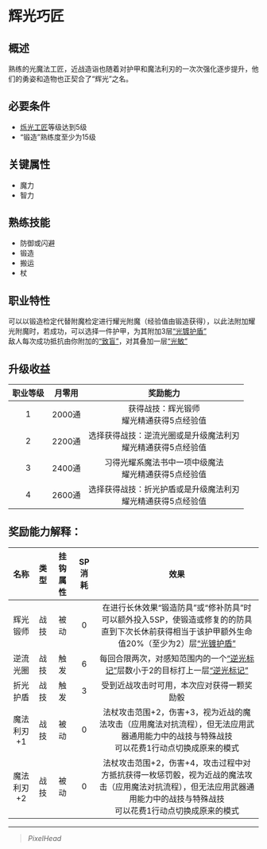 # 辉光巧匠

## 概述

熟练的光魔法工匠，近战造诣也随着对护甲和魔法利刃的一次次强化逐步提升，他们的勇姿和造物也正契合了“辉光”之名。

## 必要条件

* <a href="../lightArtisan" target="_blank">烁光工匠</a>等级达到5级
* “锻造”熟练度至少为15级

## 关键属性

* 魔力
* 智力

## 熟练技能

* 防御或闪避
* 锻造
* 搬运
* 杖
  
## 职业特性

可以以锻造检定代替附魔检定进行耀光附魔（经验值由锻造获得），以此法附加耀光附魔时，若成功，可以选择一件护甲，为其附加3层<a href="../../../../status/mark/#光镀护盾" target="_blank">“光镀护盾”</a><br>敌人每次成功抵抗由你附加的<a href="../../../../status/normal/#致盲" target="_blank">“致盲”</a>，对其叠加一层<a href="../../../../status/mark/#光敏" target="_blank">“光敏”</a>

## 升级收益

职业等级|月零用|奖励能力
:--:|:--:|:--:
1|2000通|获得战技：辉光锻师<br>耀光精通获得5点经验值
2|2200通|选择获得战技：逆流光圈或是升级魔法利刃<br>耀光精通获得5点经验值
3|2400通|习得光耀系魔法书中一项中级魔法<br>耀光精通获得5点经验值
4|2600通|选择获得战技：折光护盾或是升级魔法利刃<br>耀光精通获得5点经验值

## 奖励能力解释：

名称|类型|挂钩属性|SP消耗|效果
:--:|:--:|:--:|:--:|:--:
辉光锻师|战技|被动|0|在进行长休效果“锻造防具”或“修补防具”时可以额外投入5SP，使锻造或修复的的防具直到下次长休前获得相当于该护甲额外生命值20%（至少为2）层<a href="../../../../status/mark/#光镀护盾" target="_blank">“光镀护盾”</a>
逆流光圈|战技|触发|6|每回合限两次，对感知范围内的一个<a href="../../../../status/mark/#逆光标记" target="_blank">“逆光标记”</a>层数小于2的目标打上一层<a href="../../../../status/mark/#逆光标记" target="_blank">“逆光标记”</a>
折光护盾|战技|触发|3|受到近战攻击时可用，本次应对获得一颗奖励骰
魔法利刃+1|战技|被动|0|法杖攻击范围+2，伤害+3，视为近战的魔法攻击（应用魔法对抗流程），但无法应用武器通用能力中的战技与特殊战技<br>可以花费1行动点切换成原来的模式
魔法利刃+2|战技|被动|0|法杖攻击范围+2，伤害+4，攻击过程中对方抵抗获得一枚惩罚骰，视为近战的魔法攻击（应用魔法对抗流程），但无法应用武器通用能力中的战技与特殊战技<br>可以花费1行动点切换成原来的模式

---

> *PixelHead*